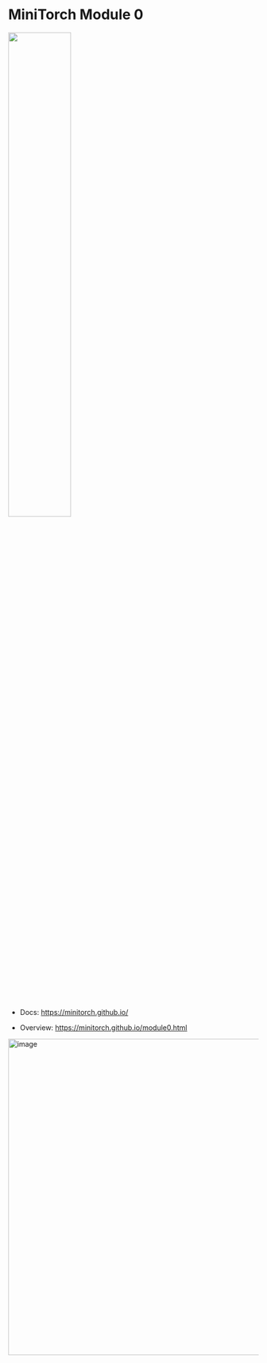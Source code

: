 # MiniTorch Module 0

<img src="https://minitorch.github.io/minitorch.svg" width="50%px">

* Docs: https://minitorch.github.io/

* Overview: https://minitorch.github.io/module0.html
<img width="637" alt="image" src="https://github.com/minitorch/minitorch-module-0-raghavikonda/assets/85865072/7e1022a2-35dc-43e1-a1bb-c086b35ec115">
